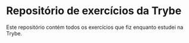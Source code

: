 # Repositório de exercícios da Trybe

Este repositório contém todos os exercícios que fiz enquanto estudei na Trybe.
